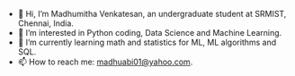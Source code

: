 - 👋 Hi, I’m Madhumitha Venkatesan, an undergraduate student at SRMIST, Chennai, India.
- 👀 I’m interested in Python coding, Data Science and Machine Learning.
- 🌱 I’m currently learning math and statistics for ML, ML algorithms and SQL.
- 📫 How to reach me: madhuabi01@yahoo.com.

<!---
vmadhuuu/vmadhuuu is a ✨ special ✨ repository because its `README.md` (this file) appears on your GitHub profile.
You can click the Preview link to take a look at your changes.
--->

